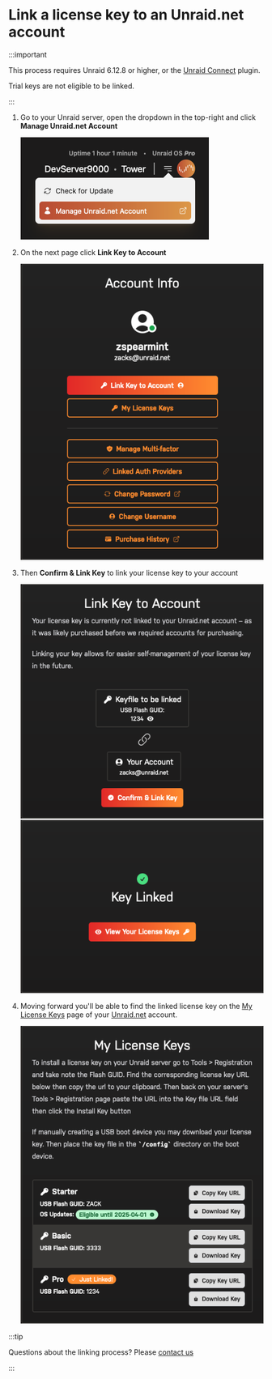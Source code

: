 # Link a license key to an Unraid.net account

:::important

This process requires Unraid 6.12.8 or higher, or the [Unraid Connect](/connect/about.md) plugin.

Trial keys are not eligible to be linked.

:::

1. Go to your Unraid server, open the dropdown in the top-right and click **Manage Unraid.net Account**

   ![Step 1](assets/link-step-01.png)

2. On the next page click **Link Key to Account**

   ![Step 2](assets/link-step-02.png)

3. Then **Confirm & Link Key** to link your license key to your account

   ![Step 3](assets/link-step-03.png)
   ![Step 4](assets/link-step-04.png)

4. Moving forward you'll be able to find the linked license key on the [My License Keys](https://account.unraid.net/keys) page of your [Unraid.net](https://account.unraid.net/) account.

   ![Step 5](assets/link-step-05.png)

:::tip

Questions about the linking process? Please [contact us](https://unraid.net/contact)

:::
